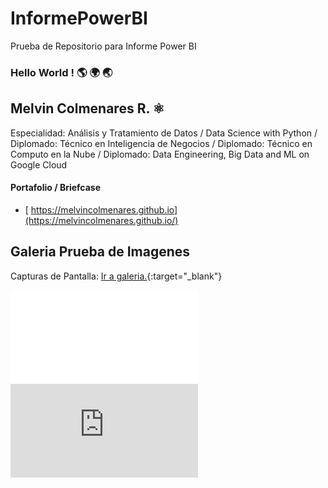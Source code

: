 <style>
mark{
    
.embed-container {
  position: relative;
  padding-bottom: 56.25%;
  height: 0;
  overflow: hidden;
}
.embed-container iframe {
  position: absolute;
  top:0;
  left: 0;
  width: 100%;
  height: 100%;
}
    
}
</style>

# InformePowerBI
Prueba de Repositorio para Informe Power BI

### Hello World !      :earth_americas: :earth_africa: :earth_asia:

## Melvin Colmenares R. :atom_symbol:

Especialidad: Análisis y Tratamiento de Datos / Data Science with Python / Diplomado: Técnico en Inteligencia de Negocios / Diplomado: Técnico en Computo en la Nube / Diplomado: Data Engineering, Big Data and ML on Google Cloud

#### Portafolio  / Briefcase 

- [ https://melvincolmenares.github.io](https://melvincolmenares.github.io/)

## Galeria Prueba de Imagenes
Capturas de Pantalla: [Ir a galeria.](https://melvincolmenares.github.io/gallery/){:target="_blank"}
<!-- <div class="embed-container">
    <iframe src="https://melvincolmenares.github.io/gallery/" frameborder="0" allowfullscreen></iframe>
</div>
-->
<div class="embed-container">
    <iframe src="/gallery/" frameborder="0" allowfullscreen></iframe>
</div>

<div class="embed-container">
    <iframe src="https://melvincolmenares.github.io/nuevoinforme/" frameborder="0" scrolling = "no" allowfullscreen ></iframe>
</div>
